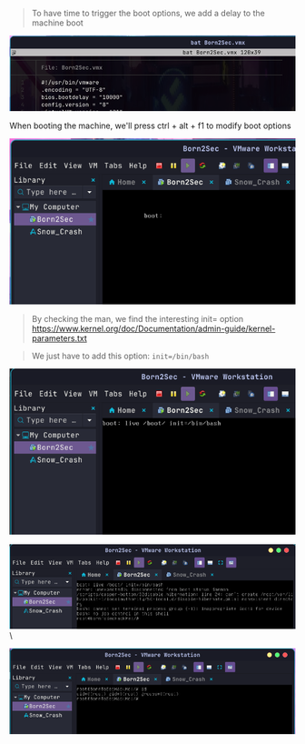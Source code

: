 


> To have time to trigger the boot options, we add a delay to the machine boot

![](../Images/Pasted%20image%2020231227193931.png)

When booting the machine, we'll press ctrl + alt + f1 to modify boot options

![](../Images/Pasted%20image%2020231227192250.png)

> By checking the man, we find the interesting init= option
https://www.kernel.org/doc/Documentation/admin-guide/kernel-parameters.txt

> We just have to add this option:
> `init=/bin/bash`

![](../Images/Pasted%20image%2020231227192611.png)

![](../Images/Pasted%20image%2020231227192634.png)\

![](../Images/Pasted%20image%2020231227193720.png)

